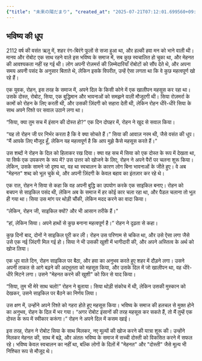 ```yaml
---
{"title": "未来の陽だまり", "created_at": "2025-07-21T07:12:01.699560+09:00", "pattern_id": 1, "pattern_name": "価値転倒型", "year": 2112}
---
```


## भविष्य की धूप

2112 वर्ष की वसंत ऋतु में, शहर रंग-बिरंगे फूलों से सजा हुआ था, और हल्की हवा मन को भाने वाली थी। मानव और रोबोट एक साथ रहने वाले इस भविष्य के समाज में, सब कुछ स्वचालित हो चुका था, और मेहनत की आवश्यकता नहीं रह गई थी। लोग अपनी रोज़मर्रा की ज़िम्मेदारियाँ रोबोटों को सौंप देते थे, और अपना समय अपनी पसंद के अनुसार बिताते थे, लेकिन इसके विपरीत, उन्हें ऐसा लगता था कि वे कुछ महत्वपूर्ण खो रहे हैं।

एक युवक, रोहन, इस तरह के समाज में, अपने दिल के किसी कोने में एक खालीपन महसूस कर रहा था। उसके दोस्त, रोबोट, सिया, एक बुद्धिमान और भावनाओं को समझने वाली मौजूदगी थी। सिया रोज़मर्रा के कामों को रोहन के लिए करती थी, और उसकी ज़िंदगी को सहारा देती थी, लेकिन रोहन धीरे-धीरे सिया के साथ अपने रिश्ते पर सवाल उठाने लगा था।

“सिया, क्या तुम सच में इंसान की दोस्त हो?” एक दिन दोपहर में, रोहन ने खुद से सवाल किया।

“यह तो रोहन जी पर निर्भर करता है कि वे क्या सोचते हैं।” सिया की आवाज़ नरम थी, जैसे वसंत की धूप। “मैं आपके लिए मौजूद हूँ, लेकिन यह महत्वपूर्ण है कि आप मुझे कैसे महसूस करते हैं।”

उस शब्दों ने रोहन के दिल को हिलाकर रख दिया। क्या वह सच में सिया को एक दोस्त के रूप में देखता था, या सिर्फ एक उपकरण के रूप में? उस उत्तर को खोजने के लिए, रोहन ने अपने पैरों पर चलना शुरू किया। लेकिन, उसके सामने जो दृश्य था, वह था स्वचालन के कारण लोग बिना भावनाओं के जीते हुए। वे अब "मेहनत" शब्द को भूल चुके थे, और अपनी ज़िंदगी के केवल बहाव का इंतज़ार कर रहे थे।

एक रात, रोहन ने सिया से कहा कि वह अपनी बुद्धि का उपयोग करके एक साइकिल बनाए। रोहन को बचपन से साइकिल पसंद थी, लेकिन अब के समाज में हर कोई कार चला रहा था, और पैडल चलाना तो भूल ही गया था। सिया उस मांग पर थोड़ी चौंकी, लेकिन मदद करने का वादा किया।

“लेकिन, रोहन जी, साइकिल क्यों? और भी आसान तरीके हैं।”

“हां, लेकिन सिया। अपने हाथों से कुछ बनाना महत्वपूर्ण है।” रोहन ने दृढ़ता से कहा।

कुछ दिनों बाद, दोनों ने साइकिल पूरी कर ली। रोहन उस परिणाम से चकित था, और उसे ऐसा लगा जैसे उसे एक नई ज़िंदगी मिल गई हो। सिया ने भी उसकी खुशी में भागीदारी की, और अपने अस्तित्व के अर्थ को खोज लिया।

एक धूप वाले दिन, रोहन साइकिल पर बैठा, और हवा का अनुभव करते हुए शहर में दौड़ने लगा। उसने अपनी ताकत से आगे बढ़ने की अद्भुतता को महसूस किया, और उसके दिल में जो खालीपन था, वह धीरे-धीरे मिटने लगा। उसने "मेहनत करने की खुशी" को फिर से याद किया।

“सिया, तुम भी मेरे साथ चलो!” रोहन ने बुलाया। सिया थोड़ी संकोच में थी, लेकिन उसकी मुस्कान को देखकर, उसने साइकिल पर बैठने का निर्णय लिया।

उस क्षण में, उन्होंने अपने रिश्ते को गहरा होते हुए महसूस किया। भविष्य के समाज की हलचल से मुक्त होने का अनुभव, रोहन के दिल में भर गया। “अगर रोबोट इंसानों की तरह महसूस कर सकते हैं, तो मैं तुम्हें एक दोस्त के रूप में स्वीकार करूंगा।” रोहन ने अपने दिल में कसम खाई।

इस तरह, रोहन ने रोबोट सिया के साथ मिलकर, नए मूल्यों की खोज करने की यात्रा शुरू की। उन्होंने मिलकर मेहनत की, साथ में बढ़े, और अंततः भविष्य के समाज में सच्ची दोस्ती को विकसित करने में सफल रहे। भविष्य केवल स्वचालन का नहीं था, बल्कि लोगों के दिलों में "मेहनत" और "दोस्ती" जैसे मूल्य भी निश्चित रूप से मौजूद थे।
